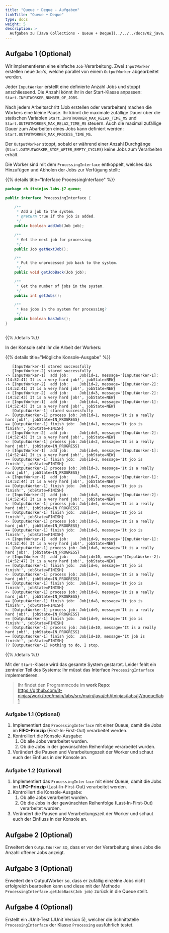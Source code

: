 ```yaml
---
title: "Queue + Deque - Aufgaben"
linkTitle: "Queue + Deque"
type: docs
weight: 5
description: >
  Aufgaben zu [Java Collections - Queue + Deque](../../../docs/02_java/10_java-collections//06_queue/)
---
```


## Aufgabe 1 (Optional)

Wir implementieren eine einfache `Job`-Verarbeitung.
Zwei `InputWorker` erstellen neue `Job`'s, welche parallel von einem `OutputWorker` abgearbeitet werden.

Jeder `InputWorker` erstellt eine definierte Anzahl Jobs und stoppt anschliessend. Die Anzahl könnt ihr in der Start-Klasse anpassen: `Start.INPUTWORKER_NUMBER_OF_JOBS`.

Nach jedem Arbeitsschritt (Job erstellen oder verarbeiten) machen die Workers eine kleine Pause.
Ihr könnt die maximale zufällige Dauer über die statischen Variablen `Start.INPUTWORKER_MAX_RELAX_TIME_MS` und `Start.OUTPUTWORKER_MAX_RELAX_TIME_MS` steuern.
Auch die maximal zufällige Dauer zum Abarbeiten eines Jobs kann definiert werden: `Start.OUTPUTWORKER_MAX_PROCESS_TIME_MS`.

Der `OutputWorker` stoppt, sobald er während einer Anzahl Durchgänge (`Start.OUTPUTWORKER_STOP_AFTER_EMPTY_CYCLES`) keine Jobs zum Verarbeiten erhält.

Die Worker sind mit dem `ProcessingInterface` entkoppelt, welches das Hinzufügen und Abholen der Jobs zur Verfügung stellt:

{{% details title="Inferface ProcessingInterface" %}}

```java
package ch.itninjas.labs.j7.queue;

public interface ProcessingInterface {

    /**
     * Add a job to the system.
     * @return true if the job is added.
     */
    public boolean addJob(Job job);

    /**
     * Get the next job for processing.
     */
    public Job getNextJob();

    /**
     * Put the unprocessed job back to the system.
     */
    public void getJobBack(Job job);

    /**
     * Get the number of jobs in the system.
     */
    public int getJobs();

    /**
     * Has jobs in the system for processing?
     */
    public boolean hasJobs();
}



```

{{% /details %}}

In der Konsole seht ihr die Arbeit der Workers:

{{% details title="Mögliche Konsole-Ausgabe" %}}

```text
   [InputWorker-1] stared successfully
   [InputWorker-2] stared successfully
-> [InputWorker-1]  add job:     Job{id=1, message='[InputWorker-1]: (14:52:41) It is a very hard job!', jobState=NEW}
-> [InputWorker-2]  add job:     Job{id=2, message='[InputWorker-2]: (14:52:41) It is a very hard job!', jobState=NEW}
-> [InputWorker-2]  add job:     Job{id=3, message='[InputWorker-2]: (14:52:43) It is a very hard job!', jobState=NEW}
-> [InputWorker-1]  add job:     Job{id=4, message='[InputWorker-1]: (14:52:43) It is a very hard job!', jobState=NEW}
   [OutputWorker-1] stared successfully
<- [OutputWorker-1] process job: Job{id=1, message='It is a really hard job!', jobState=IN_PROGRESS}
== [OutputWorker-1] finish job:  Job{id=1, message='It job is finish!', jobState=FINISH}
-> [InputWorker-2]  add job:     Job{id=5, message='[InputWorker-2]: (14:52:43) It is a very hard job!', jobState=NEW}
<- [OutputWorker-1] process job: Job{id=2, message='It is a really hard job!', jobState=IN_PROGRESS}
-> [InputWorker-1]  add job:     Job{id=6, message='[InputWorker-1]: (14:52:44) It is a very hard job!', jobState=NEW}
== [OutputWorker-1] finish job:  Job{id=2, message='It job is finish!', jobState=FINISH}
<- [OutputWorker-1] process job: Job{id=3, message='It is a really hard job!', jobState=IN_PROGRESS}
-> [InputWorker-1]  add job:     Job{id=7, message='[InputWorker-1]: (14:52:44) It is a very hard job!', jobState=NEW}
== [OutputWorker-1] finish job:  Job{id=3, message='It job is finish!', jobState=FINISH}
-> [InputWorker-2]  add job:     Job{id=8, message='[InputWorker-2]: (14:52:45) It is a very hard job!', jobState=NEW}
<- [OutputWorker-1] process job: Job{id=4, message='It is a really hard job!', jobState=IN_PROGRESS}
== [OutputWorker-1] finish job:  Job{id=4, message='It job is finish!', jobState=FINISH}
<- [OutputWorker-1] process job: Job{id=5, message='It is a really hard job!', jobState=IN_PROGRESS}
== [OutputWorker-1] finish job:  Job{id=5, message='It job is finish!', jobState=FINISH}
-> [InputWorker-1]  add job:     Job{id=9, message='[InputWorker-1]: (14:52:46) It is a very hard job!', jobState=NEW}
<- [OutputWorker-1] process job: Job{id=6, message='It is a really hard job!', jobState=IN_PROGRESS}
-> [InputWorker-2]  add job:     Job{id=10, message='[InputWorker-2]: (14:52:47) It is a very hard job!', jobState=NEW}
== [OutputWorker-1] finish job:  Job{id=6, message='It job is finish!', jobState=FINISH}
<- [OutputWorker-1] process job: Job{id=7, message='It is a really hard job!', jobState=IN_PROGRESS}
== [OutputWorker-1] finish job:  Job{id=7, message='It job is finish!', jobState=FINISH}
<- [OutputWorker-1] process job: Job{id=8, message='It is a really hard job!', jobState=IN_PROGRESS}
== [OutputWorker-1] finish job:  Job{id=8, message='It job is finish!', jobState=FINISH}
<- [OutputWorker-1] process job: Job{id=9, message='It is a really hard job!', jobState=IN_PROGRESS}
== [OutputWorker-1] finish job:  Job{id=9, message='It job is finish!', jobState=FINISH}
<- [OutputWorker-1] process job: Job{id=10, message='It is a really hard job!', jobState=IN_PROGRESS}
== [OutputWorker-1] finish job:  Job{id=10, message='It job is finish!', jobState=FINISH}
?? [OutputWorker-1] Nothing to do, I stop.

```

{{% /details %}}

Mit der `Start`-Klasse wird das gesamte System gestartet.
Leider fehlt ein zentraler Teil des Systems:
Ihr müsst das Interface `ProcessingInterface` implementieren.

> Ihr findet den Programmcode im **work Repo**:  
> https://github.com/it-ninjas/work/tree/main/labs/src/main/java/ch/itninjas/labs/j7/queue/lab1

### Aufgabe 1.1 (Optional)

1. Implementiert das `ProcessingInterface` mit einer Queue, damit die Jobs im **FIFO-Prinzip** (First-In-First-Out) verarbeitet werden.
2. Kontrolliert die Konsole-Ausgabe:
   1. Ob alle Jobs verarbeitet wurden.
   2. Ob die Jobs in der gewünschten Reihenfolge verarbeitet wurden.
3. Verändert die Pausen und Verarbeitungszeit der Worker und schaut euch der Einfluss in der Konsole an.

### Aufgabe 1.2 (Optional)

1. Implementiert das `ProcessingInterface` mit einer Queue, damit die Jobs im **LIFO-Prinzip** (Last-In-First-Out) verarbeitet werden.
2. Kontrolliert die Konsole-Ausgabe:
   1. Ob alle Jobs verarbeitet wurden.
   2. Ob die Jobs in der gewünschten Reihenfolge (Last-In-First-Out) verarbeitet wurden.
3. Verändert die Pausen und Verarbeitungszeit der Worker und schaut euch der Einfluss in der Konsole an.

## Aufgabe 2 (Optional)

Erweitert den `OutputWorker` so, dass er vor der Verarbeitung eines Jobs die Anzahl offener Jobs anzeigt.

## Aufgabe 3 (Optional)

Erweitert den OutputWorker so, dass er zufällig einzelne Jobs nicht erfolgreich bearbeiten kann und diese mit der Methode `ProcessingInterface.getJobBack(Job job)` zurück in die Queue stellt.

## Aufgabe 4 (Optional)

Erstellt ein JUnit-Test (JUnit Version 5), welcher die Schnittstelle `ProcessingInterface` der Klasse `Processing` ausführlich testet.
